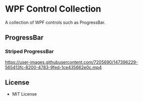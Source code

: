 # WPF Control Collection

A collection of WPF controls such as ProgressBar.

## ProgressBar

### Striped ProgressBar

https://user-images.githubusercontent.com/7205690/147396229-565413fc-8200-4783-9fed-1ce435662e0c.mp4

## License

 - MIT License
